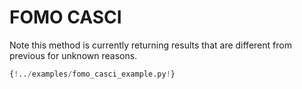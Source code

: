 # FOMO CASCI

Note this method is currently returning results that are different from previous for unknown reasons.

```python
{!../examples/fomo_casci_example.py!}
```
